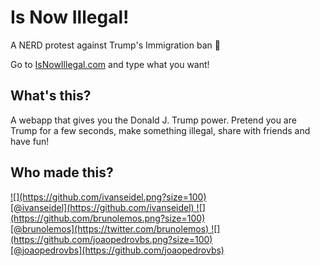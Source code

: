 # Is Now Illegal!

A NERD protest against Trump's Immigration ban 🚫

Go to [IsNowIllegal.com](http://isnowillegal.com) and type what you want!


## What's this?

A webapp that gives you the Donald J. Trump power. Pretend you are Trump for a few seconds, make something illegal, share with friends and have fun!


## Who made this?

<a href="https://github.com/ivanseidel" target="_blank">
![](https://github.com/ivanseidel.png?size=100)
<br/>
[@ivanseidel](https://github.com/ivanseidel)
</a>

<a href="https://twitter.com/brunolemos" target="_blank">
![](https://github.com/brunolemos.png?size=100)
<br/>
[@brunolemos](https://twitter.com/brunolemos)
</a>

<a href="https://github.com/joaopedrovbs" target="_blank">
![](https://github.com/joaopedrovbs.png?size=100)
<br/>
[@joaopedrovbs](https://github.com/joaopedrovbs)
</a>

